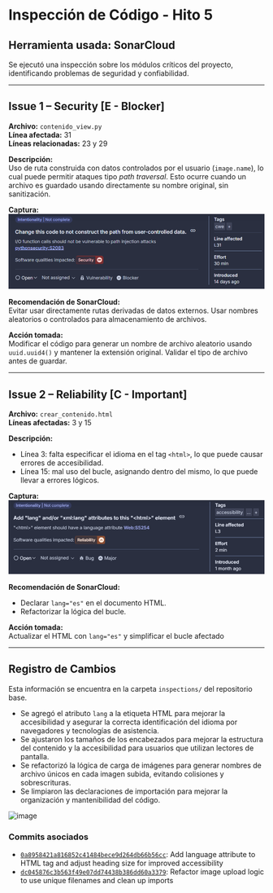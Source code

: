 # Inspección de Código - Hito 5

## Herramienta usada: SonarCloud

Se ejecutó una inspección sobre los módulos críticos del proyecto, identificando problemas de seguridad y confiabilidad.

---

## Issue 1 – Security [E - Blocker]

**Archivo:** `contenido_view.py`  
**Línea afectada:** 31  
**Líneas relacionadas:** 23 y 29  

**Descripción:**  
Uso de ruta construida con datos controlados por el usuario (`image.name`), lo cual puede permitir ataques tipo *path traversal*. Esto ocurre cuando un archivo es guardado usando directamente su nombre original, sin sanitización.

**Captura:**
![issue1](./issue1_screenshot.png)

**Recomendación de SonarCloud:**  
Evitar usar directamente rutas derivadas de datos externos. Usar nombres aleatorios o controlados para almacenamiento de archivos.

**Acción tomada:**  
Modificar el código para generar un nombre de archivo aleatorio usando `uuid.uuid4()` y mantener la extensión original. Validar el tipo de archivo antes de guardar.

---

## Issue 2 – Reliability [C - Important]

**Archivo:** `crear_contenido.html`  
**Líneas afectadas:** 3 y 15  

**Descripción:**  
- Línea 3: falta especificar el idioma en el tag `<html>`, lo que puede causar errores de accesibilidad.  
- Línea 15: mal uso del bucle, asignando dentro del mismo, lo que puede llevar a errores lógicos.

**Captura:**
![issue2](./issue2_screenshot.png)

**Recomendación de SonarCloud:**  
- Declarar `lang="es"` en el documento HTML.
- Refactorizar la lógica del bucle.

**Acción tomada:**  
Actualizar el HTML con `lang="es"` y simplificar el bucle afectado

---

## Registro de Cambios

Esta información se encuentra en la carpeta `inspections/` del repositorio base.

- Se agregó el atributo `lang` a la etiqueta HTML para mejorar la accesibilidad y asegurar la correcta identificación del idioma por navegadores y tecnologías de asistencia.
- Se ajustaron los tamaños de los encabezados para mejorar la estructura del contenido y la accesibilidad para usuarios que utilizan lectores de pantalla.
- Se refactorizó la lógica de carga de imágenes para generar nombres de archivo únicos en cada imagen subida, evitando colisiones y sobrescrituras.
- Se limpiaron las declaraciones de importación para mejorar la organización y mantenibilidad del código.

![image](https://github.com/user-attachments/assets/19ed7b3c-9451-401d-a10f-72ebf4bc8a0f)

### Commits asociados

- [`0a8958421a816852c41484bece9d264db66b56cc`](https://github.com/Bionic-Z/GRUPO04-2024-PROYINF/commit/0a8958421a816852c41484bece9d264db66b56cc): Add language attribute to HTML tag and adjust heading size for improved accessibility
- [`dc045876c3b563f49e07dd74438b386dd60a3379`](https://github.com/Bionic-Z/GRUPO04-2024-PROYINF/commit/dc045876c3b563f49e07dd74438b386dd60a3379): Refactor image upload logic to use unique filenames and clean up imports
